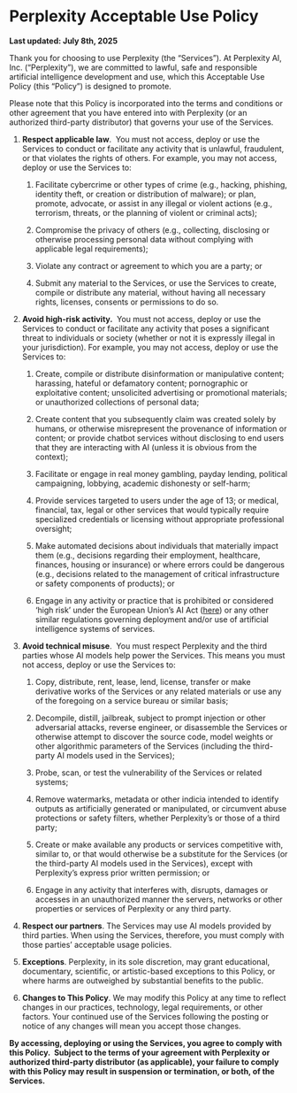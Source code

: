 Perplexity Acceptable Use Policy
================================

**Last updated: July 8th, 2025**

  

  

Thank you for choosing to use Perplexity (the “Services”). At Perplexity AI, Inc. (“Perplexity”), we are committed to lawful, safe and responsible artificial intelligence development and use, which this Acceptable Use Policy (this “Policy”) is designed to promote.

  

Please note that this Policy is incorporated into the terms and conditions or other agreement that you have entered into with Perplexity (or an authorized third-party distributor) that governs your use of the Services.

  

1. **Respect applicable law**.  You must not access, deploy or use the Services to conduct or facilitate any activity that is unlawful, fraudulent, or that violates the rights of others. For example, you may not access, deploy or use the Services to:  
      
    
    1. Facilitate cybercrime or other types of crime (e.g., hacking, phishing, identity theft, or creation or distribution of malware); or plan, promote, advocate, or assist in any illegal or violent actions (e.g., terrorism, threats, or the planning of violent or criminal acts);  
          
        
    2. Compromise the privacy of others (e.g., collecting, disclosing or otherwise processing personal data without complying with applicable legal requirements);  
          
        
    3. Violate any contract or agreement to which you are a party; or
        
          
        
    4. Submit any material to the Services, or use the Services to create, compile or distribute any material, without having all necessary rights, licenses, consents or permissions to do so.
        

  

2. **Avoid high-risk activity.**  You must not access, deploy or use the Services to conduct or facilitate any activity that poses a significant threat to individuals or society (whether or not it is expressly illegal in your jurisdiction). For example, you may not access, deploy or use the Services to:
    
      
    
    1. Create, compile or distribute disinformation or manipulative content; harassing, hateful or defamatory content; pornographic or exploitative content; unsolicited advertising or promotional materials; or unauthorized collections of personal data;
        
          
        
    2. Create content that you subsequently claim was created solely by humans, or otherwise misrepresent the provenance of information or content; or provide chatbot services without disclosing to end users that they are interacting with AI (unless it is obvious from the context);  
          
        
    3. Facilitate or engage in real money gambling, payday lending, political campaigning, lobbying, academic dishonesty or self-harm;  
          
        
    4. Provide services targeted to users under the age of 13; or medical, financial, tax, legal or other services that would typically require specialized credentials or licensing without appropriate professional oversight;   
          
        
    5. Make automated decisions about individuals that materially impact them (e.g., decisions regarding their employment, healthcare, finances, housing or insurance) or where errors could be dangerous (e.g., decisions related to the management of critical infrastructure or safety components of products); or  
          
        
    6. Engage in any activity or practice that is prohibited or considered ‘high risk’ under the European Union’s AI Act ([here](https://eur-lex.europa.eu/legal-content/EN/TXT/?uri=CELEX:32024R1689)) or any other similar regulations governing deployment and/or use of artificial intelligence systems of services.
        

  

3. **Avoid technical misuse**.  You must respect Perplexity and the third parties whose AI models help power the Services. This means you must not access, deploy or use the Services to:  
      
    
    1. Copy, distribute, rent, lease, lend, license, transfer or make derivative works of the Services or any related materials or use any of the foregoing on a service bureau or similar basis;   
          
        
    2. Decompile, distill, jailbreak, subject to prompt injection or other adversarial attacks, reverse engineer, or disassemble the Services or otherwise attempt to discover the source code, model weights or other algorithmic parameters of the Services (including the third-party AI models used in the Services);  
          
        
    3. Probe, scan, or test the vulnerability of the Services or related systems;  
          
        
    4. Remove watermarks, metadata or other indicia intended to identify outputs as artificially generated or manipulated, or circumvent abuse protections or safety filters, whether Perplexity’s or those of a third party;  
          
        
    5. Create or make available any products or services competitive with, similar to, or that would otherwise be a substitute for the Services (or the third-party AI models used in the Services), except with Perplexity’s express prior written permission; or  
          
        
    6. Engage in any activity that interferes with, disrupts, damages or accesses in an unauthorized manner the servers, networks or other properties or services of Perplexity or any third party.
        

  

4. **Respect our partners**. The Services may use AI models provided by third parties. When using the Services, therefore, you must comply with those parties’ acceptable usage policies.
    

  

5. **Exceptions**. Perplexity, in its sole discretion, may grant educational, documentary, scientific, or artistic-based exceptions to this Policy, or where harms are outweighed by substantial benefits to the public.
    

  

6. **Changes to This Policy**. We may modify this Policy at any time to reflect changes in our practices, technology, legal requirements, or other factors. Your continued use of the Services following the posting or notice of any changes will mean you accept those changes.
    

  

**By accessing, deploying or using the Services, you agree to comply with this Policy.  Subject to the terms of your agreement with Perplexity or authorized third-party distributor (as applicable), your failure to comply with this Policy may result in suspension or termination, or both, of the Services.**